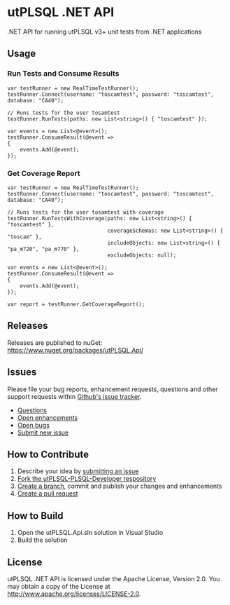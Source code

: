 # utPLSQL .NET API
.NET API for running utPLSQL v3+ unit tests from .NET applications

## Usage

### Run Tests and Consume Results

    var testRunner = new RealTimeTestRunner();
    testRunner.Connect(username: "toscamtest", password: "toscamtest", database: "CA40");

    // Runs tests for the user tosamtest
    testRunner.RunTests(paths: new List<string>() { "toscamtest" });

    var events = new List<@event>();
    testRunner.ConsumeResult(@event =>
    {
        events.Add(@event);
    });

### Get Coverage Report

    var testRunner = new RealTimeTestRunner();
    testRunner.Connect(username: "toscamtest", password: "toscamtest", database: "CA40");

    // Runs tests for the user tosamtest with coverage 
    testRunner.RunTestsWithCoverage(paths: new List<string>() { "toscamtest" },
                                    coverageSchemas: new List<string>() { "toscam" },
                                    includeObjects: new List<string>() { "pa_m720", "pa_m770" },
                                    excludeObjects: null);

    var events = new List<@event>();
    testRunner.ConsumeResult(@event =>
    {
        events.Add(@event);
    });

    var report = testRunner.GetCoverageReport();

## Releases
Releases are published to nuGet: https://www.nuget.org/packages/utPLSQL.Api/

## Issues

Please file your bug reports, enhancement requests, questions and other support requests within [Github's issue tracker](https://help.github.com/articles/about-issues/).

* [Questions](https://github.com/utPLSQL/utPLSQL-dotnet-api/issues?q=is%3Aissue+label%3Aquestion)
* [Open enhancements](https://github.com/utPLSQL/utPLSQL-dotnet-api/issues?q=is%3Aopen+is%3Aissue+label%3Aenhancement)
* [Open bugs](https://github.com/utPLSQL/utPLSQL-dotnet-api/issues?q=is%3Aopen+is%3Aissue+label%3Abug)
* [Submit new issue](https://github.com/utPLSQL/utPLSQL-dotnet-api/issues/new)

## How to Contribute

1. Describe your idea by [submitting an issue](https://github.com/utPLSQL/utPLSQL-dotnet-api/issues/new)
2. [Fork the utPLSQL-PLSQL-Developer respository](https://github.com/utPLSQL/utPLSQL-dotnet-api/fork)
3. [Create a branch](https://help.github.com/articles/creating-and-deleting-branches-within-your-repository/), commit and publish your changes and enhancements
4. [Create a pull request](https://help.github.com/articles/creating-a-pull-request/)

## How to Build

1. Open the utPLSQL.Api.sln solution in Visual Studio
2. Build the solution

## License

utPLSQL .NET API is licensed under the Apache License, Version 2.0.
You may obtain a copy of the License at <http://www.apache.org/licenses/LICENSE-2.0>.


